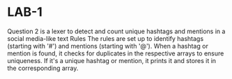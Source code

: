 # LAB-1

Question 2 is
a lexer to detect and count unique hashtags and mentions in a social media-like text 
Rules
The rules are set up to identify hashtags (starting with '#') and mentions (starting with '@').
When a hashtag or mention is found, it checks for duplicates in the respective arrays to ensure uniqueness.
If it's a unique hashtag or mention, it prints it and stores it in the corresponding array.
